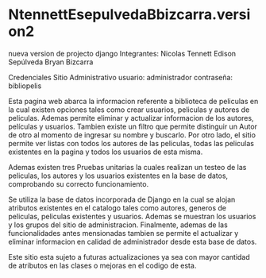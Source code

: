 ﻿# NtennettEsepulvedaBbizcarra.version2
nueva version de projecto django
Integrantes:
Nicolas Tennett
Edison Sepúlveda
Bryan Bizcarra

Credenciales Sitio Administrativo
usuario: administrador
contraseña: bibliopelis

Esta pagina web abarca la informacion referente a biblioteca de peliculas en la cual existen opciones tales como crear usuarios, peliculas y autores de peliculas. Ademas permite eliminar y actualizar informacion de los autores, películas y usuarios. Tambien existe un filtro que permite distinguir un Autor de otro al momento de ingresar su nombre y buscarlo. Por otro lado, el sitio permite ver listas con todos los autores de las peliculas, todas las peliculas existentes en la pagina y todos los usuarios de esta misma. 

Ademas existen tres Pruebas unitarias la cuales realizan un testeo de las peliculas, los autores y los usuarios existentes en la base de datos, comprobando su correcto funcionamiento.

Se utiliza la base de datos incorporada de Django en la cual se alojan atributos existentes en el catalogo tales como autores, generos de peliculas, peliculas existentes y usuarios. Ademas se muestran los usuarios y los grupos del sitio de administracion. Finalmente, ademas de las funcionalidades antes mensionadas tambien se permite el actualizar y eliminar informacion en calidad de administrador desde esta base de datos.

Este sitio esta sujeto a futuras actualizaciones ya sea con mayor cantidad de atributos en las clases o mejoras en el codigo de esta.

